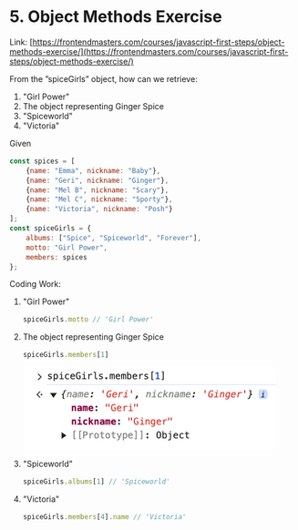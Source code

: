 # 5. Object Methods Exercise

Link: [https://frontendmasters.com/courses/javascript-first-steps/object-methods-exercise/](https://frontendmasters.com/courses/javascript-first-steps/object-methods-exercise/)

From the ”spiceGirls” object, how can we retrieve:

1. "Girl Power"
2. The object representing Ginger Spice
3. "Spiceworld"
4. "Victoria"

Given

```jsx
const spices = [
    {name: "Emma", nickname: "Baby"},
    {name: "Geri", nickname: "Ginger"},
    {name: "Mel B", nickname: "Scary"},
    {name: "Mel C", nickname: "Sporty"},
    {name: "Victoria", nickname: "Posh"}
];
const spiceGirls = {
    albums: ["Spice", "Spiceworld", "Forever"],
    motto: "Girl Power",
    members: spices
};
```

Coding Work:

1. "Girl Power"
    
    ```jsx
    spiceGirls.motto // 'Girl Power'
    ```
    
2. The object representing Ginger Spice
    
    ```jsx
    spiceGirls.members[1]
    ```
    
    ![image.png](./image/image.png)
    
3. "Spiceworld"
    
    ```jsx
    spiceGirls.albums[1] // 'Spiceworld'
    ```
    
4. "Victoria"
    
    ```jsx
    spiceGirls.members[4].name // 'Victoria'
    ```